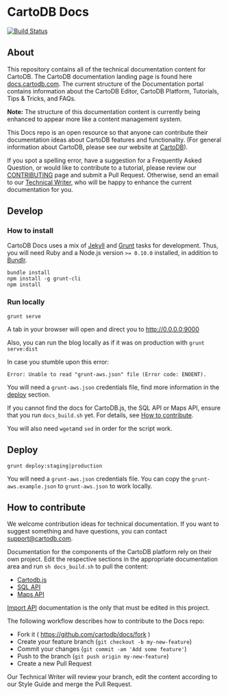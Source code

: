 # CartoDB Docs

[![Build Status](https://travis-ci.org/CartoDB/docs.svg?branch=master)](https://travis-ci.org/CartoDB/docs)


## About

This repository contains all of the technical documentation content for CartoDB. The CartoDB documentation landing page is found here [docs.cartodb.com](http://docs.cartodb.com/).  The current structure of the Documentation portal contains information about the CartoDB Editor, CartoDB Platform, Tutorials, Tips & Tricks, and FAQs. 

**Note:** The structure of this documentation content is currently being enhanced to appear more like a content management system. 

This Docs repo is an open resource so that anyone can contribute their documentation ideas about CartoDB features and functionality. (For general information about CartoDB, please see our website at [CartoDB](https://cartodb.com/)). 

If you spot a spelling error, have a suggestion for a Frequently Asked Question, or would like to contribute to a tutorial, please review our [CONTRIBUTING](CONTRIBUTING.md) page and submit a Pull Request.  Otherwise, send an email to our [Technical Writer](mailto:csobier@cartodb.com), who will be happy to enhance the current documentation for you.


## Develop

### How to install

CartoDB Docs uses a mix of [Jekyll](http://jekyllrb.com/) and [Grunt](http://gruntjs.com/) tasks for development. Thus, you will need Ruby and a Node.js version `>= 0.10.0` installed, in addition to [Bundlr](http://bundler.io/).

```
bundle install
npm install -g grunt-cli
npm install
```

### Run locally

```
grunt serve
```

A tab in your browser will open and direct you to http://0.0.0.0:9000

Also, you can run the blog locally as if it was on production with `grunt serve:dist`

In case you stumble upon this error:

```
Error: Unable to read "grunt-aws.json" file (Error code: ENOENT).
```

You will need a `grunt-aws.json` credentials file, find more information in the [deploy](#deploy) section.

If you cannot find the docs for CartoDB.js, the SQL API or Maps API, ensure that you run `docs_build.sh` yet. For details, see [How to contribute](#how-to-contribute).

You will also need `wget`and `sed` in order for the script work.


## Deploy

```
grunt deploy:staging|production
```

You will need a `grunt-aws.json` credentials file. You can copy the `grunt-aws.example.json` to `grunt-aws.json` to work locally.


## How to contribute 

We welcome contribution ideas for technical documentation. If you want to suggest something and have questions, you can contact [support@cartodb.com](mailto:support@cartodb.com).

Documentation for the components of the CartoDB platform rely on their own project. Edit the respective sections in the appropriate documentation area and run `sh docs_build.sh` to pull the content:

- [Cartodb.js](https://github.com/CartoDB/cartodb.js/blob/develop/doc/API.md)
- [SQL API](https://github.com/CartoDB/CartoDB-SQL-API/blob/master/doc/API.md)
- [Maps API](https://github.com/CartoDB/Windshaft-cartodb/blob/master/docs/Map-API.md)

[Import API](https://github.com/CartoDB/docs/blob/master/_cartodb-platform/import-api.md) documentation is the only that must be edited in this project.

The following workflow describes how to contribute to the Docs repo:

- Fork it ( https://github.com/cartodb/docs/fork )
- Create your feature branch (`git checkout -b my-new-feature`)
- Commit your changes (`git commit -am 'Add some feature'`)
- Push to the branch (`git push origin my-new-feature`)
- Create a new Pull Request

Our Technical Writer will review your branch, edit the content according to our Style Guide and merge the Pull Request.
